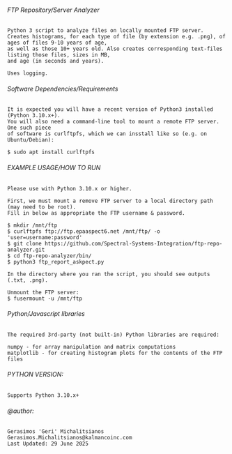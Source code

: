 ###### FTP Repository/Server Analyzer 
    
    Python 3 script to analyze files on locally mounted FTP server.
    Creates histograms, for each type of file (by extension e.g. .png), of ages of files 9-10 years of age, 
    as well as those 10+ years old. Also creates corresponding text-files listing those files, sizes in MB,
    and age (in seconds and years). 
    
    Uses logging.

###### Software Dependencies/Requirements

    It is expected you will have a recent version of Python3 installed (Python 3.10.x+).
    You will also need a command-line tool to mount a remote FTP server. One such piece
    of software is curlftpfs, which we can insstall like so (e.g. on Ubuntu/Debian):

    $ sudo apt install curlftpfs

###### EXAMPLE USAGE/HOW TO RUN

    Please use with Python 3.10.x or higher. 

    First, we must mount a remove FTP server to a local directory path (may need to be root).
    Fill in below as appropriate the FTP username & password. 
    
    $ mkdir /mnt/ftp
    $ curlftpfs ftp://ftp.epaaspect6.net /mnt/ftp/ -o 'user=username:password'
    $ git clone https://github.com/Spectral-Systems-Integration/ftp-repo-analyzer.git
    $ cd ftp-repo-analyzer/bin/
    $ python3 ftp_report_askpect.py

    In the directory where you ran the script, you should see outputs (.txt, .png).

    Unmount the FTP server:
    $ fusermount -u /mnt/ftp 

###### Python/Javascript libraries

    The required 3rd-party (not built-in) Python libraries are required:

    numpy - for array manipulation and matrix computations 
    matplotlib - for creating histogram plots for the contents of the FTP files 

###### PYTHON VERSION:
     
    Supports Python 3.10.x+
       
###### @author: 

    Gerasimos 'Geri' Michalitsianos
    Gerasimos.Michalitsianos@kalmancoinc.com
    Last Updated: 29 June 2025

